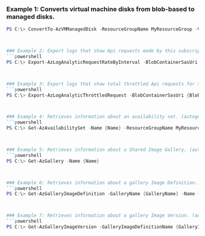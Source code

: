 
### Example 1: Converts virtual machine disks from blob-based to managed disks.
```powershell
PS C:\> ConvertTo-AzVMManagedDisk -ResourceGroupName MyResourceGroup -VMName {VMName}



### Example 2: Export logs that show Api requests made by this subscription in the given time window to show throttling activities. (autogenerated)
```powershell
PS C:\> Export-AzLogAnalyticRequestRateByInterval -BlobContainerSasUri {BlobContainerSasUri} -FromTime {FromTime} -GroupByOperationName  -IntervalLength {IntervalLength} -Location westus -ToTime {ToTime}



### Example 3: Export logs that show total throttled Api requests for this subscription in the given time window. (autogenerated)
```powershell
PS C:\> Export-AzLogAnalyticThrottledRequest -BlobContainerSasUri {BlobContainerSasUri} -FromTime {FromTime} -GroupByOperationName  -Location westus -ToTime {ToTime}



### Example 4: Retrieves information about an availability set. (autogenerated)
```powershell
PS C:\> Get-AzAvailabilitySet -Name {Name} -ResourceGroupName MyResourceGroup



### Example 5: Retrieves information about a Shared Image Gallery. (autogenerated)
```powershell
PS C:\> Get-AzGallery -Name {Name}



### Example 6: Retrieves information about a gallery Image Definition. (autogenerated)
```powershell
PS C:\> Get-AzGalleryImageDefinition -GalleryName {GalleryName} -Name {Name} -ResourceGroupName MyResourceGroup



### Example 7: Retrieves information about a gallery Image Version. (autogenerated)
```powershell
PS C:\> Get-AzGalleryImageVersion -GalleryImageDefinitionName {GalleryImageDefinitionName} -GalleryName {GalleryName} -Name {Name} -ResourceGroupName MyResourceGroup


